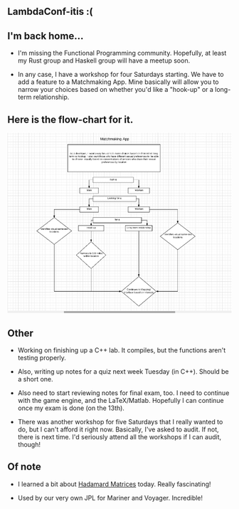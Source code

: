## LambdaConf-itis :(

## I'm back home...

- I'm missing the Functional Programming community. 
  Hopefully, at least my Rust group and Haskell group
  will have a meetup soon.
  
  
- In any case, I have a workshop for four Saturdays starting.
  We have to add a feature to a Matchmaking App.
  Mine basically will allow you to narrow your choices
  based on whether you'd like a "hook-up" or
  a long-term relationship. 
  
## Here is the flow-chart for it.

![matchme](/images/matchme.png)

## Other

- Working on finishing up a C++ lab. 
  It compiles, but the functions aren't
  testing properly. 
  
- Also, writing up notes for a quiz 
  next week Tuesday (in C++). 
  Should be a short one.
  
- Also need to start reviewing notes for
  final exam, too. I need to continue
  with the game engine, and the 
  LaTeX/Matlab. Hopefully I can continue
  once my exam is done (on the 13th).
  
- There was another workshop for five 
  Saturdays that I really wanted to do,
  but I can't afford it right now. 
  Basically, I've asked to audit. 
  If not, there is next time.
  I'd seriously attend all the workshops
  if I can audit, though!
  
## Of note 

- I learned a bit about [Hadamard Matrices](http://mathworld.wolfram.com/HadamardMatrix.html) today. Really fascinating!

- Used by our very own JPL for Mariner and Voyager. Incredible! 

  
